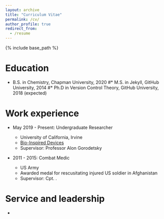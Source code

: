 ```yaml
---
layout: archive
title: "Curriculum Vitae"
permalink: /cv/
author_profile: true
redirect_from:
  - /resume
---
```


{% include base_path %}

Education
======
* B.S. in Chemistry, Chapman University, 2020
#* M.S. in Jekyll, GitHub University, 2014
#* Ph.D in Version Control Theory, GitHub University, 2018 (expected)

Work experience
======
* May 2019 - Present: Undergraduate Researcher
  * University of California, Irvine
  * [Bio-Inspired Devices](https://gorodetskygroup.org/ "Gorodetsky Group Webpage")
  * Supervisor: Professor Alon Gorodetsky

* 2011 - 2015: Combat Medic
  * US Army
  * Awarded medal for rescusitating injured US soldier in Afghanistan
  * Supervisor: Cpt. .
  
  
Service and leadership
======
* 
